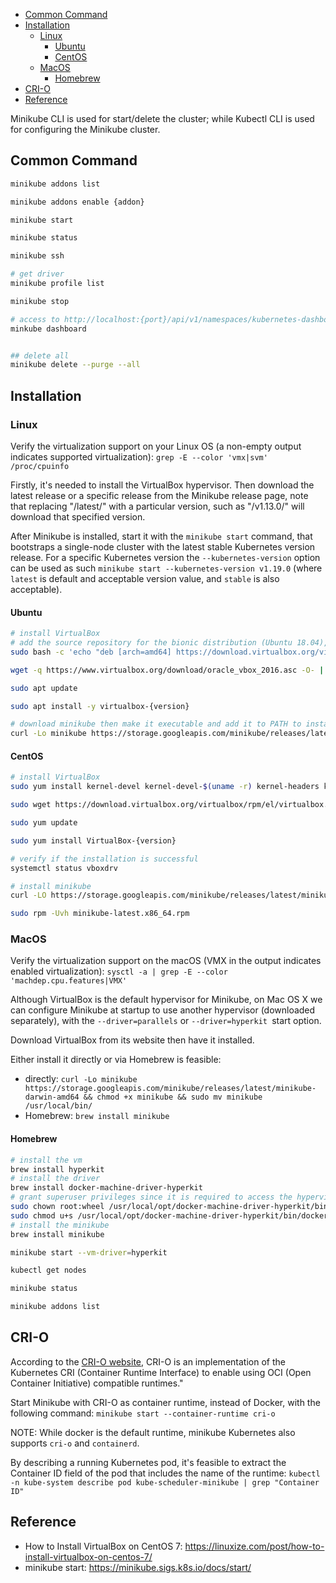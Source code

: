 
- [Common Command](#common-command)
- [Installation](#installation)
  - [Linux](#linux)
    - [Ubuntu](#ubuntu)
    - [CentOS](#centos)
  - [MacOS](#macos)
    - [Homebrew](#homebrew)
- [CRI-O](#cri-o)
- [Reference](#reference)


Minikube CLI is used for start/delete the cluster; while Kubectl CLI is used for configuring the Minikube cluster.

## Common Command

```sh
minikube addons list

minikube addons enable {addon}

minikube start

minikube status

minikube ssh

# get driver
minikube profile list

minikube stop

# access to http://localhost:{port}/api/v1/namespaces/kubernetes-dashboard/services/https:kubernetes-dashboard:/proxy/
minkube dashboard


## delete all
minikube delete --purge --all
```



## Installation
### Linux
Verify the virtualization support on your Linux OS (a non-empty output indicates supported virtualization):
`grep -E --color 'vmx|svm' /proc/cpuinfo`

Firstly, it's needed to install the VirtualBox hypervisor.
Then download the latest release or a specific release from the Minikube release page, note that replacing "/latest/" with a particular version, such as "/v1.13.0/" will download that specified version.

After Minikube is installed, start it with the `minikube start` command, that bootstraps a single-node cluster with the latest stable Kubernetes version release.
For a specific Kubernetes version the `--kubernetes-version` option can be used as such `minikube start --kubernetes-version v1.19.0` (where `latest` is default and acceptable version value, and `stable` is also acceptable).

#### Ubuntu
```sh
# install VirtualBox
# add the source repository for the bionic distribution (Ubuntu 18.04), download and register the public key, update and install
sudo bash -c 'echo "deb [arch=amd64] https://download.virtualbox.org/virtualbox/debian bionic contrib" >> /etc/apt/sources.list'

wget -q https://www.virtualbox.org/download/oracle_vbox_2016.asc -O- | sudo apt-key add -

sudo apt update

sudo apt install -y virtualbox-{version}

# download minikube then make it executable and add it to PATH to install
curl -Lo minikube https://storage.googleapis.com/minikube/releases/latest/minikube-linux-amd64 && chmod +x minikube && sudo mv minikube /usr/local/bin/
```

#### CentOS
```sh
# install VirtualBox
sudo yum install kernel-devel kernel-devel-$(uname -r) kernel-headers kernel-headers-$(uname -r) make patch gcc

sudo wget https://download.virtualbox.org/virtualbox/rpm/el/virtualbox.repo -P /etc/yum.repos.d

sudo yum update

sudo yum install VirtualBox-{version}

# verify if the installation is successful
systemctl status vboxdrv

# install minikube
curl -LO https://storage.googleapis.com/minikube/releases/latest/minikube-latest.x86_64.rpm

sudo rpm -Uvh minikube-latest.x86_64.rpm
```


### MacOS
Verify the virtualization support on the macOS (VMX in the output indicates enabled virtualization):
`sysctl -a | grep -E --color 'machdep.cpu.features|VMX'`

Although VirtualBox is the default hypervisor for Minikube, on Mac OS X we can configure Minikube at startup to use another hypervisor (downloaded separately), with the `--driver=parallels` or `--driver=hyperkit `start option.

Download VirtualBox from its website then have it installed.

Either install it directly or via Homebrew is feasible:
- directly: `curl -Lo minikube https://storage.googleapis.com/minikube/releases/latest/minikube-darwin-amd64 && chmod +x minikube && sudo mv minikube /usr/local/bin/`
- Homebrew: `brew install minikube`

#### Homebrew
```sh
# install the vm
brew install hyperkit
# install the driver
brew install docker-machine-driver-hyperkit
# grant superuser privileges since it is required to access the hypervisor
sudo chown root:wheel /usr/local/opt/docker-machine-driver-hyperkit/bin/docker-machine-driver-hyperkit
sudo chmod u+s /usr/local/opt/docker-machine-driver-hyperkit/bin/docker-machine-driver-hyperkit
# install the minikube
brew install minikube

minikube start --vm-driver=hyperkit

kubectl get nodes

minikube status

minikube addons list
```



## CRI-O
According to the [CRI-O website](https://cri-o.io/), CRI-O is an implementation of the Kubernetes CRI (Container Runtime Interface) to enable using OCI (Open Container Initiative) compatible runtimes."

Start Minikube with CRI-O as container runtime, instead of Docker, with the following command:
`minikube start --container-runtime cri-o`

NOTE: While docker is the default runtime, minikube Kubernetes also supports `cri-o` and `containerd`.

By describing a running Kubernetes pod, it's feasible to extract the Container ID field of the pod that includes the name of the runtime:
`kubectl -n kube-system describe pod kube-scheduler-minikube | grep "Container ID"`



## Reference
- How to Install VirtualBox on CentOS 7: https://linuxize.com/post/how-to-install-virtualbox-on-centos-7/
- minikube start: https://minikube.sigs.k8s.io/docs/start/
